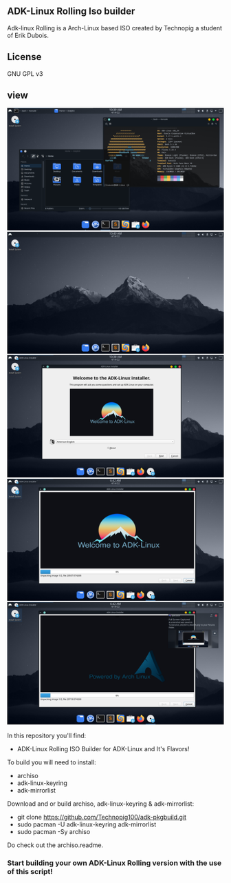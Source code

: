 ## ADK-Linux Rolling Iso builder

Adk-linux Rolling is a Arch-Linux based ISO created by Technopig a student of Erik Dubois.

## License

GNU GPL v3

## view
![view](View-1.png?raw=true)
![view](View-2.png?raw=true)
![view](View-3.png?raw=true)
![view](View-4.png?raw=true)
![view](View-5.png?raw=true)

In this repository you'll find:

-  ADK-Linux Rolling ISO Builder for ADK-Linux and It's Flavors!

To build you will need to install:

-  archiso
-  adk-linux-keyring
-  adk-mirrorlist

Download and or build archiso, adk-linux-keyring & adk-mirrorlist:

-  git clone https://github.com/Technopig100/adk-pkgbuild.git
-  sudo pacman -U adk-linux-keyring adk-mirrorlist
-  sudo pacman -Sy archiso

Do check out the archiso.readme.

### Start building your own ADK-Linux Rolling version with the use of this script!
